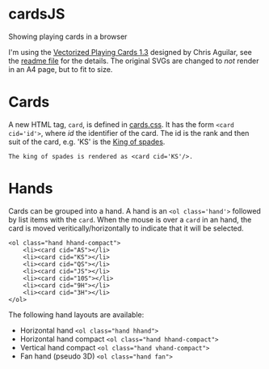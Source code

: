 # cardsJS
Showing playing cards in a browser

I'm using the [Vectorized Playing Cards 1.3](http://code.google.com/p/vectorized-playing-cards/) designed by Chris Aguilar, see the [readme file](images/readme.txt) for the details. The original SVGs are changed to *not* render in an A4 page, but to fit to size.

# Cards

A new HTML tag, `card`, is defined in [cards.css](cards.css). It has the form `<card cid='id'>`, where *id* the identifier of the card.  The id is the rank and then suit of the card, e.g. 'KS' is the
[King of spades](https://rawgit.com/richardschneider/cardsJS/master/images/KS.svg).

    The king of spades is rendered as <card cid='KS'/>.
    
# Hands

Cards can be grouped into a hand.  A hand is an `<ol class='hand'>` followed by list items with the `card`. When the mouse is over a `card` in an hand, the card is moved veritically/horizontally to indicate that it will be selected.

    <ol class="hand hhand-compact">
		<li><card cid="AS"></li>
		<li><card cid="KS"></li>
		<li><card cid="QS"></li>
		<li><card cid="JS"></li>
		<li><card cid="10S"></li>
		<li><card cid="9H"></li>
		<li><card cid="3H"></li>
	</ol>
	
The following hand layouts are available:

* Horizontal hand `<ol class="hand hhand">`
* Horizontal hand compact `<ol class="hand hhand-compact">`
* Vertical hand compact `<ol class="hand vhand-compact">`
* Fan hand (pseudo 3D) `<ol class="hand fan">`


    

